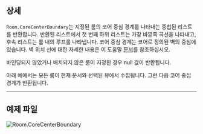 ## 상세
`Room.CoreCenterBoundary`는 지정된 룸의 코어 중심 경계를 나타내는 중첩된 리스트를 반환합니다. 반환된 리스트에서 첫 번째 하위 리스트는 가장 바깥쪽 곡선을 나타내고, 후속 리스트는 룸 내의 루프를 나타냅니다. 코어 중심 경계는 코어로 정의된 벽의 중심에 있습니다. 벽 위치 선에 대한 자세한 내용은 이 도움말 [문서](https://help.autodesk.com/view/RVT/2024/KOR/?guid=GUID-0BB62832-36DD-4E06-A9D4-EE98CE0FCF89)를 참조하십시오.

바인딩되지 않았거나 배치되지 않은 룸이 지정된 경우 null 값이 반환됩니다.

아래 예에서는 모든 룸이 현재 문서와 선택된 뷰에서 수집됩니다. 그런 다음 코어 중심 경계가 반환됩니다.
___
## 예제 파일

![Room.CoreCenterBoundary](./Revit.Elements.Room.CoreCenterBoundary_img.jpg)
